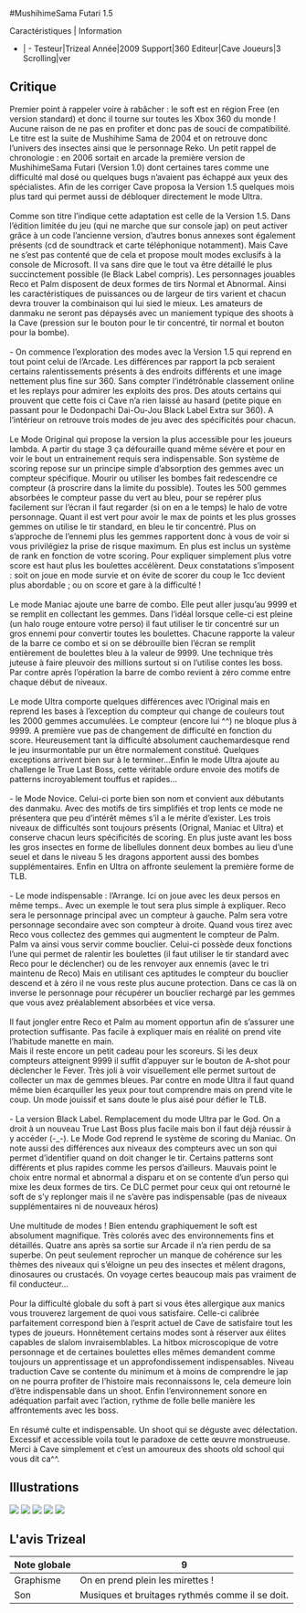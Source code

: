 #MushihimeSama Futari 1.5

Caractéristiques | Information
- | -
Testeur|Trizeal
Année|2009
Support|360
Editeur|Cave
Joueurs|3
Scrolling|ver

## Critique
Premier point à rappeler voire à rabâcher : le soft est en région Free (en version standard) et donc il tourne sur toutes les Xbox 360 du monde ! Aucune raison de ne pas en profiter et donc pas de souci de compatibilité. Le titre est la suite de Mushihime Sama de 2004 et on retrouve donc l’univers des insectes ainsi que le personnage Reko. Un petit rappel de chronologie : en 2006 sortait en arcade la première version de MushihimeSama Futari (Version 1.0) dont certaines tares comme une difficulté mal dosé ou quelques bugs n’avaient pas échappé aux yeux des spécialistes. Afin de les corriger Cave proposa la Version 1.5 quelques mois plus tard qui permet aussi de débloquer directement le mode Ultra.<br/><br/>Comme son titre l’indique cette adaptation est celle de la Version 1.5. Dans l’édition limitée du jeu (qui ne marche que sur console jap) on peut activer grâce à un code l’ancienne version, d’autres bonus annexes sont également présents (cd de soundtrack et carte téléphonique notamment). Mais Cave ne s’est pas contenté que de cela et propose moult modes exclusifs à la console de Microsoft. Il va sans dire que le tout va être détaillé le plus succinctement possible (le Black Label compris). Les personnages jouables Reco et Palm disposent de deux formes de tirs Normal et Abnormal. Ainsi les caractéristiques de puissances ou de largeur de tirs varient et chacun devra trouver la combinaison qui lui sied le mieux. Les amateurs de danmaku ne seront pas dépaysés avec un maniement typique des shoots à la Cave (pression sur le bouton pour le tir concentré, tir normal et bouton pour la bombe).<br/><br/>- On commence l’exploration des modes avec la Version 1.5 qui reprend en tout point celui de l’Arcade. Les différences par rapport la pcb seraient certains ralentissements présents à des endroits différents et une image nettement plus fine sur 360. Sans compter l’indétrônable classement online et les replays pour admirer les exploits des pros. Des atouts certains qui prouvent que cette fois ci Cave n’a rien laissé au hasard (petite pique en passant pour le Dodonpachi Dai-Ou-Jou Black Label Extra sur 360). A l’intérieur on retrouve trois modes de jeu avec des spécificités pour chacun.<br/><br/>Le Mode Original qui propose la version la plus accessible pour les joueurs lambda. A partir du stage 3 ça défouraille quand même sévère et pour en voir le bout un entrainement requis sera indispensable. Son système de scoring repose sur un principe simple d’absorption des gemmes avec un compteur spécifique. Mourir ou utiliser les bombes fait redescendre ce compteur (à proscrire dans la limite du possible). Toutes les 500 gemmes absorbées le compteur passe du vert au bleu, pour se repérer plus facilement sur l’écran il faut regarder (si on en a le temps) le halo de votre personnage. Quant il est vert pour avoir le max de points et les plus grosses gemmes on utilise le tir standard, en bleu le tir concentré. Plus on s’approche de l’ennemi plus les gemmes rapportent donc à vous de voir si vous privilégiez la prise de risque maximum. En plus est inclus un système de rank en fonction de votre scoring. Pour expliquer simplement plus votre score est haut plus les boulettes accélèrent. Deux constatations s’imposent : soit on joue en mode survie et on évite de scorer du coup le 1cc devient plus abordable ; ou on score et gare à la difficulté !<br/><br/>Le mode Maniac ajoute une barre de combo. Elle peut aller jusqu’au 9999 et se remplit en collectant les gemmes. Dans l’idéal lorsque celle-ci est pleine (un halo rouge entoure votre perso) il faut utiliser le tir concentré sur un gros ennemi pour convertir toutes les boulettes. Chacune rapporte la valeur de la barre ce combo et si on se débrouille bien l’écran se remplit entièrement de boulettes bleu à la valeur de 9999. Une technique très juteuse à faire pleuvoir des millions surtout si on l’utilise contes les boss. Par contre après l’opération la barre de combo revient à zéro comme entre chaque début de niveaux.<br/><br/>Le mode Ultra comporte quelques différences avec l’Original mais en reprend les bases à l’exception du compteur qui change de couleurs tout les 2000 gemmes accumulées. Le compteur (encore lui ^^) ne bloque plus à 9999. A première vue pas de changement de difficulté en fonction du score. Heureusement tant la difficulté absolument cauchemardesque rend le jeu insurmontable pur un être normalement constitué. Quelques exceptions arrivent bien sur à le terminer…Enfin le mode Ultra ajoute au challenge le True Last Boss, cette véritable ordure envoie des motifs de patterns incroyablement touffus et rapides...<br/><br/>- le Mode Novice. Celui-ci porte bien son nom et convient aux débutants des danmaku. Avec des motifs de tirs simplifiés et trop lents ce mode ne présentera que peu d’intérêt mêmes s’il a le mérite d’exister. Les trois niveaux de difficultés sont toujours présents (Orignal, Maniac et Ultra) et conserve chacun leurs spécificités de scoring. En plus juste avant les boss les gros insectes en forme de libellules donnent deux bombes au lieu d’une seuel et dans le niveau 5 les dragons apportent aussi des bombes supplémentaires. Enfin en Ultra on affronte seulement la première forme de TLB.<br/><br/>- Le mode indispensable : l’Arrange. Ici on joue avec les deux persos en même temps.. Avec un exemple le tout sera plus simple à expliquer. Reco sera le personnage principal avec un compteur à gauche. Palm sera votre personnage secondaire avec son compteur à droite. Quand vous tirez avec Reco vous collectez des gemmes qui augmentent le compteur de Palm. Palm va ainsi vous servir comme bouclier. Celui-ci possède deux fonctions l’une qui permet de ralentir les boulettes (il faut utiliser le tir standard avec Reco pour le déclencher) ou de les renvoyer aux ennemis (avec le tri maintenu de Reco) Mais en utilisant ces aptitudes le compteur du bouclier descend et à zéro il ne vous reste plus aucune protection. Dans ce cas là on inverse le personnage pour récupérer un bouclier rechargé par les gemmes que vous avez préalablement absorbées et vice versa.<br/><br/>Il faut jongler entre Reco et Palm au moment opportun afin de s’assurer une protection suffisante. Pas facile à expliquer mais en réalité on prend vite l’habitude manette en main.<br/>Mais il reste encore un petit cadeau pour les scoreurs. Si les deux compteurs atteignent 9999 il suffit d’appuyer sur le bouton de A-shot pour déclencher le Fever. Très joli à voir visuellement elle permet surtout de collecter un max de gemmes bleues. Par contre en mode Ultra il faut quand même bien écarquiller les yeux pour tout comprendre mais on prend vite le coup. Un mode jouissif et sans doute le plus aisé pour défier le TLB.<br/><br/>- La version Black Label. Remplacement du mode Ultra par le God. On a droit à un nouveau True Last Boss plus facile mais bon il faut déjà réussir à y accéder (-_-). Le Mode God reprend le système de scoring du Maniac. On note aussi des différences aux niveaux des compteurs avec un son qui permet d’identifier quand on doit changer le tir. Certains patterns sont différents et plus rapides comme les persos d’ailleurs. Mauvais point le choix entre normal et abnormal a disparu et on se contente d’un perso qui mixe les deux formes de tirs. Ce DLC permet pour ceux qui ont retourné le soft de s’y replonger mais il ne s’avère pas indispensable (pas de niveaux supplémentaires ni de nouveaux héros)<br/><br/>Une multitude de modes ! Bien entendu graphiquement le soft est absolument magnifique. Très colorés avec des environnements fins et détaillés. Quatre ans après sa sortie sur Arcade il n’a rien perdu de sa superbe. On peut seulement reprocher un manque de cohérence sur les thèmes des niveaux qui s’éloigne un peu des insectes et mêlent dragons, dinosaures ou crustacés. On voyage certes beaucoup mais pas vraiment de fil conducteur…<br/><br/>Pour la difficulté globale du soft à part si vous êtes allergique aux manics vous trouverez largement de quoi vous satisfaire. Celle-ci calibrée parfaitement correspond bien à l’esprit actuel de Cave de satisfaire tout les types de joueurs. Honnêtement certains modes sont à réserver aux élites capables de slalom invraisemblables. La hitbox microscopique de votre personnage et de certaines boulettes elles mêmes demandent comme toujours un apprentissage et un approfondissement indispensables. Niveau traduction Cave se contente du minimum et à moins de comprendre le jap on ne pourra profiter de l’histoire mais reconnaissons le, cela demeure loin d’être indispensable dans un shoot. Enfin l’environnement sonore en adéquation parfait avec l’action, rythme de folle belle manière les affrontements avec les boss.<br/><br/>En résumé culte et indispensable. Un shoot qui se déguste avec délectation. Excessif et accessible voila tout le paradoxe de cette œuvre monstrueuse. Merci à Cave simplement et c’est un amoureux des shoots old school qui vous dit ca^^.<br/>

## Illustrations
![](http://www.shmup.com/images/thumbs/img_fiche_1_1412.jpg)
![](http://www.shmup.com/images/thumbs/img_fiche_2_1412.jpg)
![](http://www.shmup.com/images/thumbs/img_fiche_3_1412.jpg)
![](http://www.shmup.com/images/thumbs/img_fiche_4_1412.jpg)
![](http://www.shmup.com/images/thumbs/img_fiche_5_1412.jpg)

## L'avis Trizeal
Note globale|9
-|-
Graphisme|On en prend plein les mirettes !
Son|Musiques et bruitages rythmés comme il se doit.
